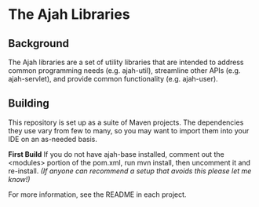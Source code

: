 # The Ajah Libraries #

##  Background ##

The Ajah libraries are a set of utility libraries that are intended to address common programming needs (e.g. ajah-util), streamline other APIs (e.g. ajah-servlet), and provide common functionality (e.g. ajah-user).

##  Building ##
This repository is set up as a suite of Maven projects.  The dependencies they use vary from few to many, so you may want to import them into your IDE on an as-needed basis.

**First Build**
If you do not have ajah-base installed, comment out the &lt;modules> portion of the pom.xml, run mvn install, then uncomment it and re-install. *(If anyone can recommend a setup that avoids this please let me know!)*

For more information, see the README in each project.